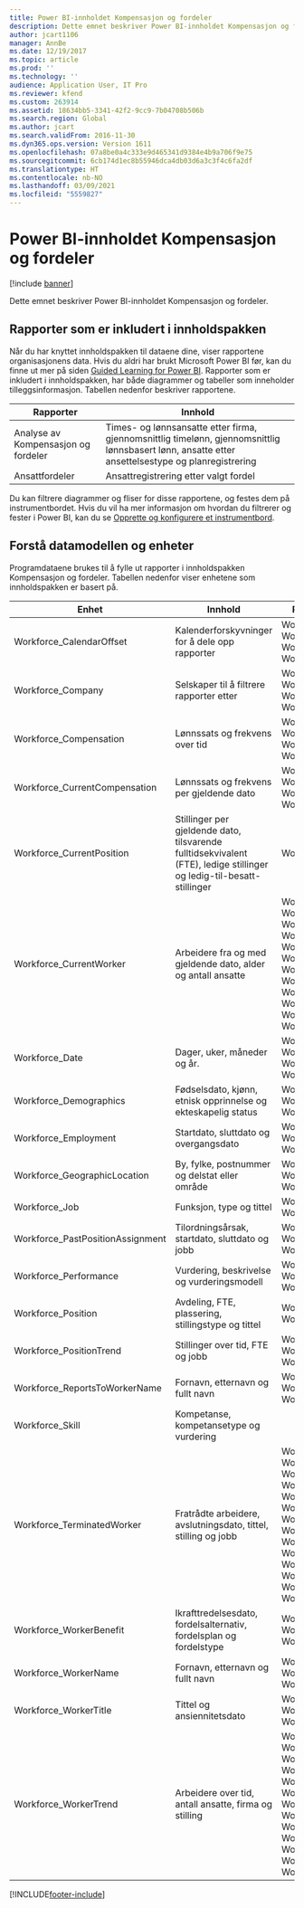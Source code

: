 ```yaml
---
title: Power BI-innholdet Kompensasjon og fordeler
description: Dette emnet beskriver Power BI-innholdet Kompensasjon og fordeler.
author: jcart1106
manager: AnnBe
ms.date: 12/19/2017
ms.topic: article
ms.prod: ''
ms.technology: ''
audience: Application User, IT Pro
ms.reviewer: kfend
ms.custom: 263914
ms.assetid: 18634bb5-3341-42f2-9cc9-7b04708b506b
ms.search.region: Global
ms.author: jcart
ms.search.validFrom: 2016-11-30
ms.dyn365.ops.version: Version 1611
ms.openlocfilehash: 07a8be0a4c333e9d465341d9384e4b9a706f9e75
ms.sourcegitcommit: 6cb174d1ec8b55946dca4db03d6a3c3f4c6fa2df
ms.translationtype: HT
ms.contentlocale: nb-NO
ms.lasthandoff: 03/09/2021
ms.locfileid: "5559827"
---
```

# <a name="compensation-and-benefits-power-bi-content"></a>Power BI-innholdet Kompensasjon og fordeler

[!include [banner](../includes/banner.md)]

Dette emnet beskriver Power BI-innholdet Kompensasjon og fordeler. 

## <a name="reports-that-are-included-in-the-content-pack"></a>Rapporter som er inkludert i innholdspakken
Når du har knyttet innholdspakken til dataene dine, viser rapportene organisasjonens data. Hvis du aldri har brukt Microsoft Power BI før, kan du finne ut mer på siden [Guided Learning for Power BI](https://powerbi.microsoft.com/guided-learning/?WT.mc_id=PBIService_GetData). Rapporter som er inkludert i innholdspakken, har både diagrammer og tabeller som inneholder tilleggsinformasjon. Tabellen nedenfor beskriver rapportene.

| Rapporter                     | Innhold                                                                                                                              |
|----------------------------|---------------------------------------------------------------------------------------------------------------------------------------|
| Analyse av Kompensasjon og fordeler | Times- og lønnsansatte etter firma, gjennomsnittlig timelønn, gjennomsnittlig lønnsbasert lønn, ansatte etter ansettelsestype og planregistrering |
| Ansattfordeler          | Ansattregistrering etter valgt fordel                                                                                               |

Du kan filtrere diagrammer og fliser for disse rapportene, og festes dem på instrumentbordet. Hvis du vil ha mer informasjon om hvordan du filtrerer og fester i Power BI, kan du se [Opprette og konfigurere et instrumentbord](https://powerbi.microsoft.com/guided-learning/powerbi-learning-4-2-create-configure-dashboards).

## <a name="understanding-the-data-model-and-entities"></a>Forstå datamodellen og enheter
Programdataene brukes til å fylle ut rapporter i innholdspakken Kompensasjon og fordeler. Tabellen nedenfor viser enhetene som innholdspakken er basert på.

| Enhet                            | Innhold                                                                                                   | Relasjoner med andre enheter |
|-----------------------------------|------------------------------------------------------------------------------------------------------------|-----------------------------------|
| Workforce\_CalendarOffset         | Kalenderforskyvninger for å dele opp rapporter                                                                          | Workforce\_PastPositionAssignment, Workforce\_PositionTrend, Workforce\_WorkerTrend, Workforce\_TerminatedWorker |
| Workforce\_Company                | Selskaper til å filtrere rapporter etter                                                                             | Workforce\_CurrentCompensation, Workforce\_CurrentWorker, Workforce\_TerminatedWorker, Workforce\_WorkerTrend |
| Workforce\_Compensation           | Lønnssats og frekvens over tid                                                                           | Workforce\_CurrentCompensation, Workforce\_CurrentWorker, Workforce\_TerminatedWorker, Workforce\_WorkerTrend |
| Workforce\_CurrentCompensation    | Lønnssats og frekvens per gjeldende dato                                                              | Workforce\_Company, Workforce\_Compensation, Workforce\_Demographics, Workforce\_Job, Workforce\_Position |
| Workforce\_CurrentPosition        | Stillinger per gjeldende dato, tilsvarende fulltidsekvivalent (FTE), ledige stillinger og ledig-til-besatt-stillinger | Workforce\_Job, Workforce\_Position |
| Workforce\_CurrentWorker          | Arbeidere fra og med gjeldende dato, alder og antall ansatte                                                         | Workforce\_Company, Workforce\_Compensation, Workforce\_GeographicLocation, Workforce\_Performance, Workforce\_WorkerName, Workforce\_ReportsToWorkerName, Workforce\_WorkerTitle, Workforce\_Demographics, Workforce\_Job, Workforce\_Employment, Workforce\_Position, Workforce\_WorkerBenefit |
| Workforce\_Date                   | Dager, uker, måneder og år.                                                                             | Workforce\_PastPositionAssignment, Workforce\_PositionTrend, Workforce\_TerminatedWorker, Workforce\_WorkerTrend |
| Workforce\_Demographics           | Fødselsdato, kjønn, etnisk opprinnelse og ekteskapelig status                                                   | Workforce\_CurrentWorker, Workforce\_TerminatedWorker, Workforce\_WorkerTrend |
| Workforce\_Employment             | Startdato, sluttdato og overgangsdato                                                                  | Workforce\_CurrentWorker, Workforce\_TerminatedWorker, Workforce\_WorkerTrend |
| Workforce\_GeographicLocation     | By, fylke, postnummer og delstat eller område                                                           | Workforce\_CurrentWorker, Workforce\_TerminatedWorker, Workforce\_WorkerTrend |
| Workforce\_Job                    | Funksjon, type og tittel                                                                                  | Workforce\_CurrentPosition, Workforce\_CurrentWorker |
| Workforce\_PastPositionAssignment | Tilordningsårsak, startdato, sluttdato og jobb                                                           | Workforce\_CalendarOffset, Workforce\_Date, Workforce\_Job, Workforce\_Position |
| Workforce\_Performance            | Vurdering, beskrivelse og vurderingsmodell                                                                      | Workforce\_CurrentWorker, Workforce\_TerminatedWorker, Workforce\_WorkerTrend |
| Workforce\_Position               | Avdeling, FTE, plassering, stillingstype og tittel                                                        | Workforce\_CurrentPosition, Workforce\_CurrentWorker |
| Workforce\_PositionTrend          | Stillinger over tid, FTE og jobb                                                                          | Workforce\_CalendarOffset, Workforce\_Date, Workforce\_Job, Workforce\_Position |
| Workforce\_ReportsToWorkerName    | Fornavn, etternavn og fullt navn                                                                       | Workforce\_CurrentWorker, Workforce\_TerminatedWorker, Workforce\_WorkerTrend |
| Workforce\_Skill                  | Kompetanse, kompetansetype og vurdering                                                                              | |
| Workforce\_TerminatedWorker       | Fratrådte arbeidere, avslutningsdato, tittel, stilling og jobb                                             | Workforce\_Company, Workforce\_Compensation, Workforce\_GeographicLocation, Workforce\_Performance, Workforce\_WorkerName, Workforce\_ReportsToWorkerName, Workforce\_CalendarOffset, Workforces\_Date, Workforce\_WorkerTitle, Workforce\_Demographics, Workforce\_Employment, Workforce\_Job, Workforce\_Position, Workforce\_WorkerBenefit |
| Workforce\_WorkerBenefit          | Ikrafttredelsesdato, fordelsalternativ, fordelsplan og fordelstype                                             | Workforce\_CurrentWorker, Workforce\_TerminatedWorker, Workforce\_WorkerTrend |
| Workforce\_WorkerName             | Fornavn, etternavn og fullt navn                                                                       | Workforce\_CurrentWorker, Workforce\_TerminatedWorker, Workforce\_WorkerTrend |
| Workforce\_WorkerTitle            | Tittel og ansiennitetsdato                                                                                   | Workforce\_CurrentWorker, Workforce\_TerminatedWorker, Workforce\_WorkerTrend |
| Workforce\_WorkerTrend            | Arbeidere over tid, antall ansatte, firma og stilling                                                        | Workforce\_Company, Workforce\_Compensation, Workforce\_GeographicLocation, Workforce\_Performance, Workforce\_WorkerName, Workforce\_ReportsToWorkerName, Workforce\_CalendarOffset, Workforces\_Date, Workforce\_WorkerTitle, Workforce\_Demographics, Workforce\_Employment, Workforce\_Job, Workforce\_WorkerBenefit |


[!INCLUDE[footer-include](../../../includes/footer-banner.md)]